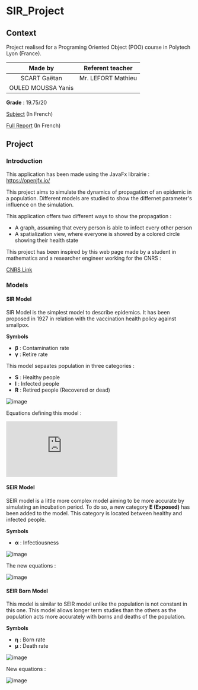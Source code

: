 # SIR_Project
## Context
Project realised for a Programing Oriented Object (POO) course in Polytech Lyon (France).

|**Made by**|**Referent teacher**|
|:-:|:-:|
|SCART Gaëtan|Mr. LEFORT Mathieu|
|OULED MOUSSA Yanis|

**Grade** : 19.75/20

[Subject](Report/Projet.pdf) (In French)

[Full Report](Report) (In French)

## Project
### Introduction

This application has been made using the JavaFx librairie : https://openjfx.io/

This project aims to simulate the dynamics of propagation of an epidemic in a population.
Different models are studied to show the differnet parameter's influence on the simulation.

This application offers two different ways to show the propagation :
- A graph, assuming that every person is able to infect every other person 
- A spatialization view, where everyone is showed by a colored circle showing their health state

This project has been inspired by this web page made by a student in mathematics and a researcher engineer working for the CNRS :

[CNRS Link](https://images.math.cnrs.fr/Modelisation-d-une-epidemie-partie-1.html)

### Models
#### SIR Model

SIR Model is the simplest model to describe epidemics. It has been proposed in 1927 in relation with the vaccination health policy against smallpox.

**Symbols**
- **β** : Contamination rate
- **γ** : Retire rate

This model sepaates population in three categories :
- **S** : Healthy people
- **I** : Infected people
- **R** : Retired people (Recovered or dead)

![image](https://user-images.githubusercontent.com/27727784/125475181-b6432977-d689-4502-bde4-6d86809461d8.png)

Equations defining this model :

![\[\LARGE \begin{cases} \frac{dS(t)}{dt} & = -\beta S(t) I(t)\\ \frac{dI(t)}{dt} & = \beta S(t) I(t) - \gamma I(t)\\ \frac{dR(t)}{dt} & = \gamma I(t) \end{cases}\]
](https://latex.codecogs.com/png.latex?%5Cbg_white%20%5CLARGE%20%5Cbegin%7Bcases%7D%20%5Cfrac%7BdS%28t%29%7D%7Bdt%7D%20%26%20%3D%20-%5Cbeta%20S%28t%29%20I%28t%29%5C%5C%20%5Cfrac%7BdI%28t%29%7D%7Bdt%7D%20%26%20%3D%20%5Cbeta%20S%28t%29%20I%28t%29%20-%20%5Cgamma%20I%28t%29%5C%5C%20%5Cfrac%7BdR%28t%29%7D%7Bdt%7D%20%26%20%3D%20%5Cgamma%20I%28t%29%20%5Cend%7Bcases%7D, "\[\LARGE \begin{cases} \frac{dS(t)}{dt} & = -\beta S(t) I(t)\\ \frac{dI(t)}{dt} & = \beta S(t) I(t) - \gamma I(t)\\ \frac{dR(t)}{dt} & = \gamma I(t) \end{cases}\]
") 

#### SEIR Model

SEIR model is a little more complex model aiming to be more accurate by simulating an incubation period. 
To do so, a new category **E (Exposed)** has been added to the model. This category is located between healthy and infected people.

**Symbols**
- **α** : Infectiousness

![image](https://user-images.githubusercontent.com/27727784/125476079-d6f259a3-e658-49d0-ae48-882c4849f514.png)

The new equations :

![image](https://user-images.githubusercontent.com/27727784/125476179-d66924ed-4ec8-4f73-b287-ca52cbaade36.png)

#### SEIR Born Model

This model is similar to SEIR model unlike the population is not constant in this one.
This model allows longer term studies than the others as the population acts more accurately with borns and deaths of the population.

**Symbols**
- **η** : Born rate
- **µ** : Death rate

![image](https://user-images.githubusercontent.com/27727784/125476315-ea545638-0c69-437a-97dd-b6309a5d96d8.png)

New equations :

![image](https://user-images.githubusercontent.com/27727784/125476374-fa66abc7-0d31-41b3-9bd1-8a64a5ad7af0.png)

